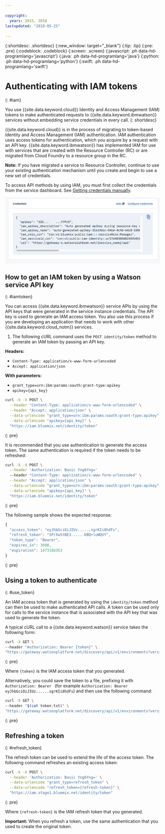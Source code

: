 ```yaml
---

copyright:
  years: 2015, 2018
lastupdated: "2018-05-25"

---
```


{:shortdesc: .shortdesc}
{:new_window: target="_blank"}
{:tip: .tip}
{:pre: .pre}
{:codeblock: .codeblock}
{:screen: .screen}
{:javascript: .ph data-hd-programlang='javascript'}
{:java: .ph data-hd-programlang='java'}
{:python: .ph data-hd-programlang='python'}
{:swift: .ph data-hd-programlang='swift'}

# Authenticating with IAM tokens
{: #iam}

You use {{site.data.keyword.cloud}} Identity and Access Management (IAM) tokens to make authenticated requests to {{site.data.keyword.ibmwatson}} services without embedding service credentials in every call.
{: shortdesc}

{{site.data.keyword.cloud}} is in the process of migrating to token-based Identity and Access Management (IAM) authentication. IAM authentication uses access tokens for authentication, which you acquire by a request with an API key. {{site.data.keyword.ibmwatson}} has implemented IAM for use with services that are created with the Resource Controller (RC) or are migrated from Cloud Foundry to a resource group in the RC.

**Note:** If you have migrated a service to Resource Controller, continue to use your existing authentication mechanism until you create and begin to use a new set of credentials.

To access API methods by using IAM, you must first collect the credentials from the service dashboard. See [Getting credentials manually](/docs/services/watson/getting-started-credentials.html#getting-credentials-manually).

![Example {{site.data.keyword.watson}} service credentials.](images/IAM-apikey.png)

## How to get an IAM token by using a Watson service API key
{: #iamtoken}

You can access {{site.data.keyword.ibmwatson}} service APIs by using the API keys that were generated in the service instance credentials. The API key is used to generate an IAM access token. You also use this process if you are developing an application that needs to work with other {{site.data.keyword.cloud_notm}} services.

1. The following cURL command uses the `POST identity/token` method to generate an IAM token by passing an API key.

**Headers:**
  - `Content-Type: application/x-www-form-urlencoded`
  - `Accept: application/json`

**With parameters:**
  - `grant_type=urn:ibm:params:oauth:grant-type:apikey`
  - `apikey={api_key}`

```bash
curl -k -X POST \
  --header "Content-Type: application/x-www-form-urlencoded" \
  --header "Accept: application/json" \
  --data-urlencode "grant_type=urn:ibm:params:oauth:grant-type:apikey" \
  --data-urlencode "apikey={api_key}" \
  "https://iam.bluemix.net/identity/token"
```
{: pre}

It is recommended that you use authentication to generate the access token. The same authentication is required if the token needs to be refreshed:

```bash
curl -k -X POST \
  --header 'Authorization: Basic Yng6Yng='
  --header "Content-Type: application/x-www-form-urlencoded" \
  --header "Accept: application/json" \
  --data-urlencode "grant_type=urn:ibm:params:oauth:grant-type:apikey" \
  --data-urlencode "apikey={api_key}" \
  "https://iam.bluemix.net/identity/token"

```
{: pre}

The following sample shows the expected response:

```javascript
{
  "access_token": "eyJhbGciOiJIUz......sgrKIi8hdFs",
  "refresh_token": "SPrXw5tBE3......KBQ+luWQVY",
  "token_type": "Bearer",
  "expires_in": 3600,
  "expiration": 1473188353
}
```
{: pre}

## Using a token to authenticate
{: #use_token}

An IAM access token that is generated by using the `identity/token` method can then be used to make authenticated API calls. A token can be used only for calls to the service instance that is associated with the API key that was used to generate the token.

A typical cURL call to a {{site.data.keyword.watson}} service takes the following form:

```bash
curl -X GET \
--header "Authorization: Bearer {token}" \
"https://gateway.watsonplatform.net/discovery/api/v1/environments?version=2017-11-07"
```
{: pre}

Where `{token}` is the IAM access token that you generated.

Alternatively, you could save the token to a file, prefixing it with `Authorization: Bearer ` (for example `Authorization: Bearer eyJhbGciOiJIUz......sgrKIi8hdFs`) and then use the following command:

```bash
curl -X GET \
--header "$(cat token.txt)" \
"https://gateway.watsonplatform.net/discovery/api/v1/environments?version=2017-11-07"
```
{: pre}

## Refreshing a token
{: #refresh_token}

The refresh token can be used to extend the life of the access token. The following command refreshes an existing access token:

```bash
curl -k -X POST \
  --header 'Authorization: Basic Yng6Yng=' \
  --data-urlencode "grant_type=refresh_token" \
  --data-urlencode "refresh_token={refresh-token}" \
  "https://iam.stage1.bluemix.net/identity/token"
```
{: pre}

Where `{refresh-token}` is the IAM refresh token that you generated.

**Important:** When you refresh a token, use the same authentication that you used to create the original token.
